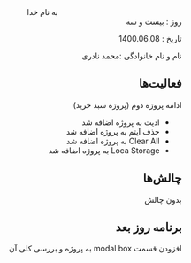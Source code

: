 ﻿<div dir="rtl" align="center">
به نام خدا
</div>
<div dir="rtl" align="right">
روز : بیست و سه

تاریخ : 1400.06.08

نام و نام خانوادگی :محمد نادری

## فعالیت‌ها
ادامه پروژه دوم (پروژه سبد خرید)
- ادیت به پروژه اضافه شد
- حذف آیتم به پروژه اضافه شد
- Clear All به پروژه اضافه شد
- Loca Storage به پروژه اضافه شد

## چالش‌ها
بدون چالش

## برنامه روز بعد
افزودن قسمت modal box به پروژه و بررسی کلی آن

</div>